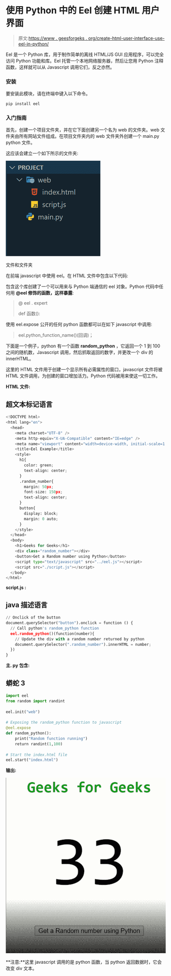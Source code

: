 # 使用 Python 中的 Eel 创建 HTML 用户界面

> 原文:[https://www . geesforgeks . org/create-html-user-interface-use-eel-in-python/](https://www.geeksforgeeks.org/create-html-user-interface-using-eel-in-python/)

Eel 是一个 Python 库，用于制作简单的离线 HTML/JS GUI 应用程序，可以完全访问 Python 功能和库。Eel 托管一个本地网络服务器，然后让您用 Python 注释函数，这样就可以从 Javascript 调用它们，反之亦然。

### **安装**

要安装此模块，请在终端中键入以下命令。

```py
pip install eel
```

### 入门指南

首先，创建一个项目文件夹，并在它下面创建另一个名为 web 的文件夹。web 文件夹由所有网站文件组成。在项目文件夹内的 web 文件夹外创建一个 main.py python 文件。

这应该会建立一个如下所示的文件夹:

![](img/f3a14144656711af868ba0b139c3ce80.png)

文件和文件夹

在前端 javascript 中使用 eel。在 HTML 文件中包含以下代码:

包含这个库创建了一个可以用来与 Python 端通信的 eel 对象。Python 代码中任何用 **@eel 修饰的函数，这样暴露**:

> @ eel . expert
> 
> def 函数():

使用 eel.expose 公开的任何 python 函数都可以在如下 javascript 中调用:

> eel.python_function_name()(回调)；

下面是一个例子，python 有一个函数 **random_python** ，它返回一个 1 到 100 之间的随机数，Javascript 调用，然后抓取返回的数字，并更改一个 div 的 innerHTML。

这里的 HTML 文件用于创建一个显示所有必需属性的窗口，javascript 文件将被 HTML 文件调用，为创建的窗口增加活力。Python 代码被用来使这一切工作。

**HTML 文件:**

## 超文本标记语言

```py
<!DOCTYPE html>
<html lang="en">
  <head>
    <meta charset="UTF-8" />
    <meta http-equiv="X-UA-Compatible" content="IE=edge" />
    <meta name="viewport" content="width=device-width, initial-scale=1.0" />
    <title>Eel Example</title>
    <style>
      h1{
        color: green;
        text-align: center;
      }
      .random_number{
        margin: 50px;
        font-size: 150px;
        text-align: center;
      }
      button{
        display: block;
        margin: 0 auto;
      }
    </style>
  </head>
  <body>
    <h1>Geeks for Geeks</h1>
    <div class="random_number"></div>
    <button>Get a Random number using Python</button>
    <script type="text/javascript" src="../eel.js"></script>
    <script src="./script.js"></script>
  </body>
</html>
```

**script.js :**

## java 描述语言

```py
// Onclick of the button
document.querySelector("button").onclick = function () {  
  // Call python's random_python function
  eel.random_python()(function(number){                      
    // Update the div with a random number returned by python
    document.querySelector(".random_number").innerHTML = number;
  })
}
```

**主. py 包含:**

## 蟒蛇 3

```py
import eel
from random import randint

eel.init("web")  

# Exposing the random_python function to javascript
@eel.expose    
def random_python():
    print("Random function running")
    return randint(1,100)

# Start the index.html file
eel.start("index.html")
```

**输出:**

![](img/8b0c2cef6740e0510f1443ed9db94f4a.png)

**注意:**这里 javascript 调用的是 python 函数，当 python 返回数据时，它会改变 div 文本。